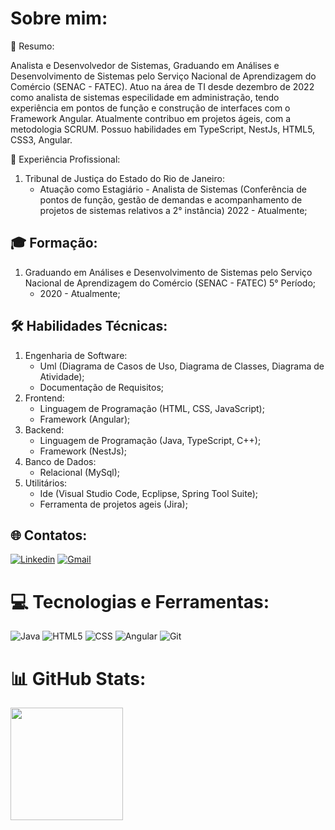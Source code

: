 #  Sobre mim:

📰 Resumo:

Analista e Desenvolvedor de Sistemas, Graduando em Análises e Desenvolvimento de Sistemas pelo Serviço Nacional de Aprendizagem do Comércio (SENAC - FATEC). Atuo na área de TI desde dezembro de 2022 como analista de sistemas especilidade em administração, tendo experiência em pontos de função e construção de interfaces com o Framework Angular. Atualmente contribuo em projetos ágeis, com a metodologia SCRUM. Possuo habilidades em TypeScript, NestJs, HTML5, CSS3, Angular.

💼 Experiência Profissional:

1. Tribunal de Justiça do Estado do Rio de Janeiro:
    - Atuação como Estagiário - Analista de Sistemas (Conferência de pontos de função, gestão de demandas e acompanhamento de projetos de sistemas relativos a 2° instância) 2022 - Atualmente;

## 🎓 Formação:

1. Graduando em Análises e Desenvolvimento de Sistemas pelo Serviço Nacional de Aprendizagem do Comércio (SENAC -
   FATEC) 5° Período;
    - 2020 - Atualmente;

## 🛠 Habilidades Técnicas:

1. Engenharia de Software:
    - Uml (Diagrama de Casos de Uso, Diagrama de Classes, Diagrama de Atividade);
    - Documentação de Requisitos;
2. Frontend:
    - Linguagem de Programação (HTML, CSS, JavaScript);
    - Framework (Angular);
3. Backend:
    - Linguagem de Programação (Java, TypeScript, C++);
    - Framework (NestJs);
4. Banco de Dados:
    - Relacional (MySql);
5. Utilitários:
    - Ide (Visual Studio Code, Ecplipse, Spring Tool Suite);
    - Ferramenta de projetos ageis (Jira);

##  🌐 Contatos:

[![Linkedin](https://img.shields.io/badge/LinkedIn-0077B5?style=for-the-badge&logo=linkedin&logoColor=white)](https://linkedin.com/in/victorfonseca-ads)
[![Gmail](https://img.shields.io/badge/Gmail-D14836?style=for-the-badge&logo=gmail&logoColor=white&link=mailto:victorfonsecabarboza@gmail.com)](mailto:victorfonsecabarboza@gmail.com)

#  💻 Tecnologias e Ferramentas:

![Java](https://img.shields.io/badge/Java-ED8B00?style=for-the-badge&logo=java&logoColor=white)
![HTML5](https://img.shields.io/badge/HTML5-E34F26?style=for-the-badge&logo=html5&logoColor=white)
![CSS](https://img.shields.io/badge/CSS3-1572B6?style=for-the-badge&logo=css3&logoColor=white)
![Angular](https://img.shields.io/badge/Angular-DD0031?style=for-the-badge&logo=angular&logoColor=white)
![Git](https://img.shields.io/badge/Git-E34F26?style=for-the-badge&logo=git&logoColor=white)


#  📊 GitHub Stats:

<a href="https://github.com/victorfonsecabarboza">
  <img height="180em" src="https://github-readme-stats.vercel.app/api?username=victorfonsecabarboza&theme=dark"/>
</a>
